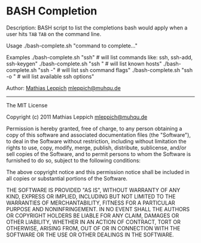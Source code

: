 BASH Completion
===============

Description:
 BASH script to list the completions bash would apply when a user hits `TAB` `TAB` on the command line. 

Usage
    ./bash-complete.sh "command to complete..."


Examples
    ./bash-complete.sh "ssh"                  # will list commands like: ssh, ssh-add, ssh-keygen"
    ./bash-complete.sh "ssh "                 # will list known hosts"
    ./bash-complete.sh "ssh -"                # will list ssh command flags"
    ./bash-complete.sh "ssh -o "              # will list available ssh options"

Author:
 [Mathias Leppich](http://github.com/muhqu) <mleppich@muhqu.de>

---------------

The MIT License

Copyright (c) 2011 Mathias Leppich <mleppich@muhqu.de>

Permission is hereby granted, free of charge, to any person obtaining a copy
of this software and associated documentation files (the "Software"), to deal
in the Software without restriction, including without limitation the rights
to use, copy, modify, merge, publish, distribute, sublicense, and/or sell
copies of the Software, and to permit persons to whom the Software is
furnished to do so, subject to the following conditions:

The above copyright notice and this permission notice shall be included in
all copies or substantial portions of the Software.

THE SOFTWARE IS PROVIDED "AS IS", WITHOUT WARRANTY OF ANY KIND, EXPRESS OR
IMPLIED, INCLUDING BUT NOT LIMITED TO THE WARRANTIES OF MERCHANTABILITY,
FITNESS FOR A PARTICULAR PURPOSE AND NONINFRINGEMENT. IN NO EVENT SHALL THE
AUTHORS OR COPYRIGHT HOLDERS BE LIABLE FOR ANY CLAIM, DAMAGES OR OTHER
LIABILITY, WHETHER IN AN ACTION OF CONTRACT, TORT OR OTHERWISE, ARISING FROM,
OUT OF OR IN CONNECTION WITH THE SOFTWARE OR THE USE OR OTHER DEALINGS IN
THE SOFTWARE.
